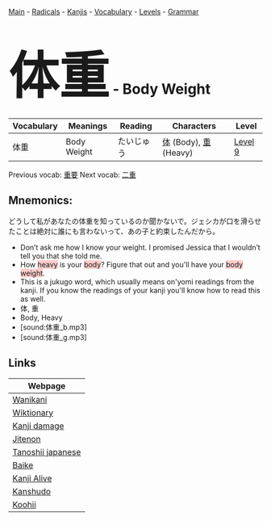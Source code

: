 <style> bigfont {font-size: 100px}</style>
[Main](../README.md) -
[Radicals](../radicals.md) -
[Kanjis](../kanjis.md) -
[Vocabulary](../vocabulary.md) -
[Levels](../levels.md) -
[Grammar](../grammar.md)
# <bigfont> 体重</bigfont> - Body Weight 

| Vocabulary | Meanings | Reading | Characters | Level |
| --- | --- | --- | --- | --- |
| 体重 | Body Weight | たいじゅう |  [体](../kanjis/体.md) (Body), [重](../kanjis/重.md) (Heavy) | [Level 9](../levels/wk_level9.md) |

Previous vocab: [重要](重要.md) Next vocab: [二重](二重.md) 

## Mnemonics:
どうして私があなたの体重を知っているのか聞かないで。ジェシカが口を滑らせたことは絶対に誰にも言わないって、あの子と約束したんだから。
* Don’t ask me how I know your weight. I promised Jessica that I wouldn’t tell you that she told me.
* How <span style="background-color:#ffcccb"> heavy</span> is your <span style="background-color:#ffcccb"> body</span>? Figure that out and you'll have your <span style="background-color:#ffcccb"> body weight</span>.
* This is a jukugo word, which usually means on'yomi readings from the kanji. If you know the readings of your kanji you'll know how to read this as well.
* 体, 重
* Body, Heavy
* [sound:体重_b.mp3]
* [sound:体重_g.mp3]


## Links 

| Webpage |
| --- |
| [Wanikani          ](https://www.wanikani.com/kanji/体重) |
| [Wiktionary        ](https://en.wiktionary.org/wiki/体重) |
| [Kanji damage      ](http://www.kanjidamage.com/kanji/search?utf8=✓&q=体重) |
| [Jitenon           ](https://jitenon.com/kanji/体重) |
| [Tanoshii japanese ](https://www.tanoshiijapanese.com/dictionary/kanji.cfm?k=体重) |
| [Baike             ](https://baike.baidu.com/item/体重) |
| [Kanji Alive       ](https://app.kanjialive.com/体重) |
| [Kanshudo          ](https://www.kanshudo.com/searchmn?q=体重) |
| [Koohii            ](https://kanji.koohii.com/study/kanji/体重) |
